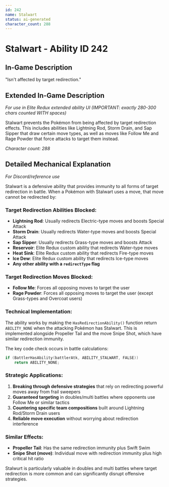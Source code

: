 ```yaml
---
id: 242
name: Stalwart
status: ai-generated
character_count: 288
---
```


# Stalwart - Ability ID 242

## In-Game Description
"Isn't affected by target redirection."

## Extended In-Game Description
*For use in Elite Redux extended ability UI (IMPORTANT: exactly 280-300 chars counted WITH spaces)*

Stalwart prevents the Pokémon from being affected by target redirection effects. This includes abilities like Lightning Rod, Storm Drain, and Sap Sipper that draw certain move types, as well as moves like Follow Me and Rage Powder that force attacks to target them instead.

*Character count: 288*

## Detailed Mechanical Explanation
*For Discord/reference use*

Stalwart is a defensive ability that provides immunity to all forms of target redirection in battle. When a Pokémon with Stalwart uses a move, that move cannot be redirected by:

### Target Redirection Abilities Blocked:
- **Lightning Rod**: Usually redirects Electric-type moves and boosts Special Attack
- **Storm Drain**: Usually redirects Water-type moves and boosts Special Attack  
- **Sap Sipper**: Usually redirects Grass-type moves and boosts Attack
- **Reservoir**: Elite Redux custom ability that redirects Water-type moves
- **Heat Sink**: Elite Redux custom ability that redirects Fire-type moves
- **Ice Dew**: Elite Redux custom ability that redirects Ice-type moves
- **Any other ability with a `redirectType` flag**

### Target Redirection Moves Blocked:
- **Follow Me**: Forces all opposing moves to target the user
- **Rage Powder**: Forces all opposing moves to target the user (except Grass-types and Overcoat users)

### Technical Implementation:
The ability works by making the `HasRedirectionAbility()` function return `ABILITY_NONE` when the attacking Pokémon has Stalwart. This is implemented alongside Propeller Tail and the move Snipe Shot, which have similar redirection immunity.

The key code check occurs in battle calculations:
```c
if (BattlerHasAbility(battlerAtk, ABILITY_STALWART, FALSE)) 
    return ABILITY_NONE;
```

### Strategic Applications:
1. **Breaking through defensive strategies** that rely on redirecting powerful moves away from frail sweepers
2. **Guaranteed targeting** in doubles/multi battles where opponents use Follow Me or similar tactics
3. **Countering specific team compositions** built around Lightning Rod/Storm Drain users
4. **Reliable move execution** without worrying about redirection interference

### Similar Effects:
- **Propeller Tail**: Has the same redirection immunity plus Swift Swim
- **Snipe Shot (move)**: Individual move with redirection immunity plus high critical hit ratio

Stalwurt is particularly valuable in doubles and multi battles where target redirection is more common and can significantly disrupt offensive strategies.